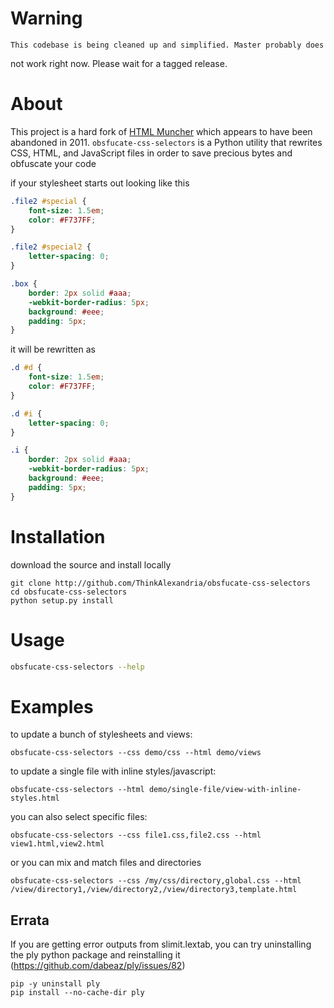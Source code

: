 # Warning
    This codebase is being cleaned up and simplified. Master probably does
not work right now. Please wait for a tagged release.

# About

This project is a hard fork of [HTML Muncher](https://github.com/ccampbell/html-obsfucate-css-selectorser.git) which appears to have been abandoned in 2011. `obsfucate-css-selectors` is a Python utility that rewrites CSS, HTML, and JavaScript files in order to save precious bytes and obfuscate your code

if your stylesheet starts out looking like this
```css
.file2 #special {
    font-size: 1.5em;
    color: #F737FF;
}

.file2 #special2 {
    letter-spacing: 0;
}

.box {
    border: 2px solid #aaa;
    -webkit-border-radius: 5px;
    background: #eee;
    padding: 5px;
}
```
it will be rewritten as
```css
.d #d {
    font-size: 1.5em;
    color: #F737FF;
}

.d #i {
    letter-spacing: 0;
}

.i {
    border: 2px solid #aaa;
    -webkit-border-radius: 5px;
    background: #eee;
    padding: 5px;
}
```

# Installation

download the source and install locally

```
git clone http://github.com/ThinkAlexandria/obsfucate-css-selectors
cd obsfucate-css-selectors
python setup.py install
```

# Usage

```bash
obsfucate-css-selectors --help
```

# Examples

to update a bunch of stylesheets and views:
```
obsfucate-css-selectors --css demo/css --html demo/views
```

to update a single file with inline styles/javascript:
```
obsfucate-css-selectors --html demo/single-file/view-with-inline-styles.html
```

you can also select specific files:
```
obsfucate-css-selectors --css file1.css,file2.css --html view1.html,view2.html
```

or you can mix and match files and directories
```
obsfucate-css-selectors --css /my/css/directory,global.css --html /view/directory1,/view/directory2,/view/directory3,template.html
```

## Errata
If you are getting error outputs from slimit.lextab, you can try uninstalling the
ply python package and reinstalling it (https://github.com/dabeaz/ply/issues/82)
```
pip -y uninstall ply
pip install --no-cache-dir ply
```

